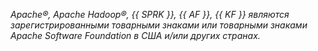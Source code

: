 _Apache®, Apache Hadoop®, {{ SPRK }}, {{ AF }}, {{ KF }} являются зарегистрированными товарными знаками или товарными знаками Apache Software Foundation в США и/или других странах._